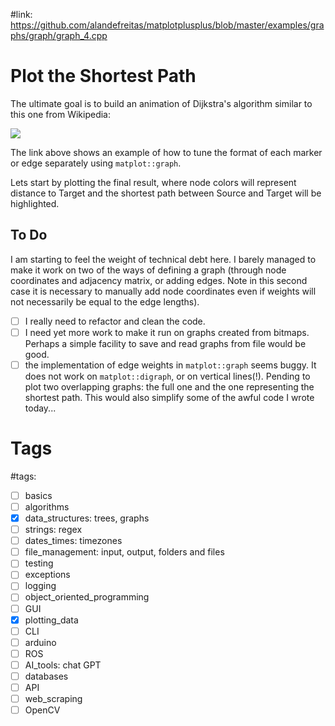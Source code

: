 #link: https://github.com/alandefreitas/matplotplusplus/blob/master/examples/graphs/graph/graph_4.cpp

# Plot the Shortest Path

The ultimate goal is to build an animation of Dijkstra's algorithm similar to this one from Wikipedia:

![](https://upload.wikimedia.org/wikipedia/commons/2/23/Dijkstras_progress_animation.gif)

The link above shows an example of how to tune the format of each marker or edge separately using `matplot::graph`.

Lets start by plotting the final result, where node colors will represent distance to Target and the shortest path between Source and Target will be highlighted.

## To Do

I am starting to feel the weight of technical debt here. I barely managed to make it work on two of the ways of defining a graph (through node coordinates and adjacency matrix, or adding edges. Note in this second case it is necessary to manually add node coordinates even if weights will not necessarily be equal to the edge lengths).

- [ ] I really need to refactor and clean the code.
- [ ] I need yet more work to make it run on graphs created from bitmaps. Perhaps a simple facility to save and read graphs from file would be good.
- [ ] the implementation of edge weights in `matplot::graph` seems buggy. It does not work on `matplot::digraph`, or on vertical lines(!). Pending to plot two overlapping graphs: the full one and the one representing the shortest path. This would also simplify some of the awful code I wrote today... 

# Tags
#tags: 

- [ ] basics
- [ ] algorithms
- [x] data_structures: trees, graphs
- [ ] strings: regex
- [ ] dates_times: timezones
- [ ] file_management: input, output, folders and files
- [ ] testing
- [ ] exceptions
- [ ] logging
- [ ] object_oriented_programming
- [ ] GUI
- [x] plotting_data
- [ ] CLI
- [ ] arduino
- [ ] ROS
- [ ] AI_tools: chat GPT
- [ ] databases
- [ ] API
- [ ] web_scraping
- [ ] OpenCV